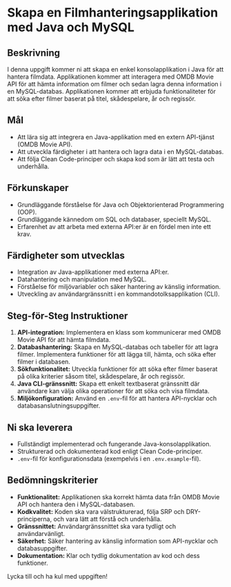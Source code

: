 # Skapa en Filmhanteringsapplikation med Java och MySQL

## Beskrivning

I denna uppgift kommer ni att skapa en enkel konsolapplikation i Java för att hantera filmdata. Applikationen kommer att
interagera med OMDB Movie API för att hämta information om filmer och sedan lagra denna information i en MySQL-databas.
Applikationen kommer att erbjuda funktionaliteter för att söka efter filmer baserat på titel, skådespelare, år och
regissör.

## Mål

* Att lära sig att integrera en Java-applikation med en extern API-tjänst (OMDB Movie API).
* Att utveckla färdigheter i att hantera och lagra data i en MySQL-databas.
* Att följa Clean Code-principer och skapa kod som är lätt att testa och underhålla.

## Förkunskaper

* Grundläggande förståelse för Java och Objektorienterad Programmering (OOP).
* Grundläggande kännedom om SQL och databaser, speciellt MySQL.
* Erfarenhet av att arbeta med externa API:er är en fördel men inte ett krav.

## Färdigheter som utvecklas

* Integration av Java-applikationer med externa API:er.
* Datahantering och manipulation med MySQL.
* Förståelse för miljövariabler och säker hantering av känslig information.
* Utveckling av användargränssnitt i en kommandotolksapplikation (CLI).

## Steg-för-Steg Instruktioner

1. **API-integration:** Implementera en klass som kommunicerar med OMDB Movie API för att hämta filmdata.
2. **Databashantering:** Skapa en MySQL-databas och tabeller för att lagra filmer. Implementera funktioner för att lägga
   till, hämta, och söka efter filmer i databasen.
3. **Sökfunktionalitet:** Utveckla funktioner för att söka efter filmer baserat på olika kriterier såsom titel,
   skådespelare, år och regissör.
4. **Java CLI-gränssnitt:** Skapa ett enkelt textbaserat gränssnitt där användare kan välja olika operationer för att
   söka och visa filmdata.
5. **Miljökonfiguration:** Använd en `.env`-fil för att hantera API-nycklar och databasanslutningsuppgifter.

## Ni ska leverera

* Fullständigt implementerad och fungerande Java-konsolapplikation.
* Strukturerad och dokumenterad kod enligt Clean Code-principer.
* `.env`-fil för konfigurationsdata (exempelvis i en `.env.example`-fil).

## Bedömningskriterier

* **Funktionalitet:** Applikationen ska korrekt hämta data från OMDB Movie API och hantera den i MySQL-databasen.
* **Kodkvalitet:** Koden ska vara välstrukturerad, följa SRP och DRY-principerna, och vara lätt att förstå och
  underhålla.
* **Gränssnittet:** Användargränssnittet ska vara tydligt och användarvänligt.
* **Säkerhet:** Säker hantering av känslig information som API-nycklar och databasuppgifter.
* **Dokumentation:** Klar och tydlig dokumentation av kod och dess funktioner.

Lycka till och ha kul med uppgiften!
